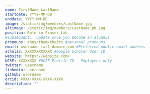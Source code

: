 ```yaml
---
name: FirstName LastName
startdate: YYYY-MM-DD
enddate: YYYY-MM-DD
image: /static/img/members/LastName.jpg
altimage: /static/img/members/LastName_pb.jpg
position: Role in Fraser Lab
#subsequent:  update once you become an alumnus
pronouns: they/them/theirs #personal pronouns
email: username (at) domain.com #Preferred public email address
scholar: XXXXXXXXXXXX #Google Scholar User ID
website: https://website.com/
UCSF: XXXXXXXX #UCSF Profile ID - Employees only
twitter: username
linkedin: username
github: username
orcid: XXXX-XXXX-XXXX-XXXX
description: ""
---
```


